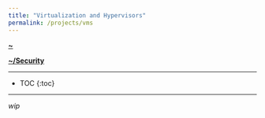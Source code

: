 ```yaml
---
title: "Virtualization and Hypervisors"
permalink: /projects/vms
---
```


**[~](../../README.md)**

**[~/Security](../security.md)**

---

* TOC
{:toc}

---


_wip_
